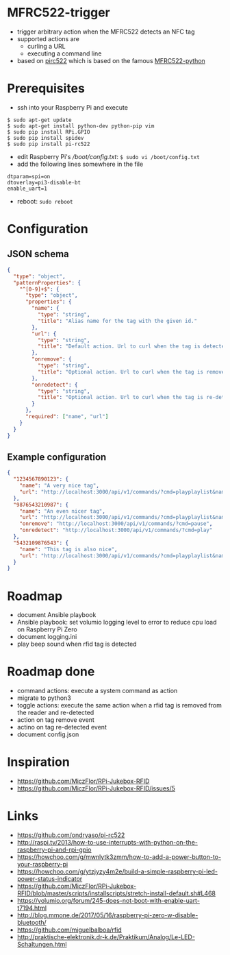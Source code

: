# MFRC522-trigger

* trigger arbitrary action when the MFRC522 detects an NFC tag
* supported actions are
  * curling a URL
  * executing a command line
* based on [pirc522](https://github.com/ondryaso/pi-rc522) which is based on the famous 
[MFRC522-python](https://github.com/mxgxw/MFRC522-python)

# Prerequisites

* ssh into your Raspberry Pi and execute
```
$ sudo apt-get update
$ sudo apt-get install python-dev python-pip vim
$ sudo pip install RPi.GPIO
$ sudo pip install spidev
$ sudo pip install pi-rc522
```
* edit Raspberry Pi's */boot/config.txt*: `$ sudo vi /boot/config.txt`
* add the following lines somewhere in the file
```
dtparam=spi=on
dtoverlay=pi3-disable-bt
enable_uart=1
```
* reboot: `sudo reboot`

# Configuration

## JSON schema

```json
{
  "type": "object",
  "patternProperties": {
    "^[0-9]+$": {
      "type": "object",
      "properties": {
        "name": {
          "type": "string",
          "title": "Alias name for the tag with the given id."
        },
        "url": {
          "type": "string",
          "title": "Default action. Url to curl when the tag is detected."
        },
        "onremove": {
          "type": "string",
          "title": "Optional action. Url to curl when the tag is removed."
        },
        "onredetect": {
          "type": "string",
          "title": "Optional action. Url to curl when the tag is re-detected after it was removed."
        }
      },
      "required": ["name", "url"]
    }
  }
}
```

## Example configuration

```json
{
  "1234567890123": {
    "name": "A very nice tag",
    "url": "http://localhost:3000/api/v1/commands/?cmd=playplaylist&name=my_playlist_1"
  },
  "9876543210987": {
    "name": "An even nicer tag",
    "url": "http://localhost:3000/api/v1/commands/?cmd=playplaylist&name=my_playlist_2",
    "onremove": "http://localhost:3000/api/v1/commands/?cmd=pause",
    "onredetect": "http://localhost:3000/api/v1/commands/?cmd=play"
  },
  "5432109876543": {
    "name": "This tag is also nice",
    "url": "http://localhost:3000/api/v1/commands/?cmd=playplaylist&name=my_playlist_3"
  }
}
```

# Roadmap

* document Ansible playbook
* Ansible playbook: set volumio logging level to error to reduce cpu load on Raspberry Pi Zero
* document logging.ini
* play beep sound when rfid tag is detected

# Roadmap done

* command actions: execute a system command as action
* migrate to python3
* toggle actions: execute the same action when a rfid tag is removed from the reader and re-detected
* action on tag remove event
* actino on tag re-detected event
* document config.json

# Inspiration

* https://github.com/MiczFlor/RPi-Jukebox-RFID
* https://github.com/MiczFlor/RPi-Jukebox-RFID/issues/5

# Links

* https://github.com/ondryaso/pi-rc522
* http://raspi.tv/2013/how-to-use-interrupts-with-python-on-the-raspberry-pi-and-rpi-gpio
* https://howchoo.com/g/mwnlytk3zmm/how-to-add-a-power-button-to-your-raspberry-pi
* https://howchoo.com/g/ytzjyzy4m2e/build-a-simple-raspberry-pi-led-power-status-indicator
* https://github.com/MiczFlor/RPi-Jukebox-RFID/blob/master/scripts/installscripts/stretch-install-default.sh#L468
* https://volumio.org/forum/245-does-not-boot-with-enable-uart-t7194.html
* http://blog.mmone.de/2017/05/16/raspberry-pi-zero-w-disable-bluetooth/
* https://github.com/miguelbalboa/rfid
* http://praktische-elektronik.dr-k.de/Praktikum/Analog/Le-LED-Schaltungen.html

